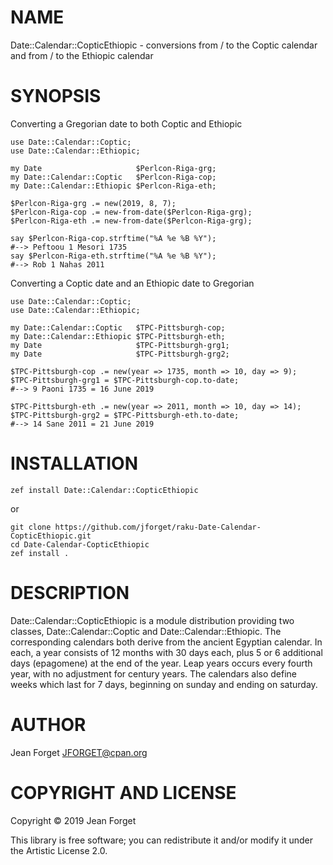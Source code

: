 NAME
====

Date::Calendar::CopticEthiopic - conversions from / to the Coptic calendar and from / to the Ethiopic calendar

SYNOPSIS
========

Converting a Gregorian date to both Coptic and Ethiopic

```perl6
use Date::Calendar::Coptic;
use Date::Calendar::Ethiopic;

my Date                     $Perlcon-Riga-grg;
my Date::Calendar::Coptic   $Perlcon-Riga-cop;
my Date::Calendar::Ethiopic $Perlcon-Riga-eth;

$Perlcon-Riga-grg .= new(2019, 8, 7);
$Perlcon-Riga-cop .= new-from-date($Perlcon-Riga-grg);
$Perlcon-Riga-eth .= new-from-date($Perlcon-Riga-grg);

say $Perlcon-Riga-cop.strftime("%A %e %B %Y");
#--> Peftoou 1 Mesori 1735
say $Perlcon-Riga-eth.strftime("%A %e %B %Y");
#--> Rob 1 Nahas 2011
```

Converting a Coptic date and an Ethiopic date to Gregorian

```perl6
use Date::Calendar::Coptic;
use Date::Calendar::Ethiopic;

my Date::Calendar::Coptic   $TPC-Pittsburgh-cop;
my Date::Calendar::Ethiopic $TPC-Pittsburgh-eth;
my Date                     $TPC-Pittsburgh-grg1;
my Date                     $TPC-Pittsburgh-grg2;

$TPC-Pittsburgh-cop .= new(year => 1735, month => 10, day => 9);
$TPC-Pittsburgh-grg1 = $TPC-Pittsburgh-cop.to-date;
#--> 9 Paoni 1735 = 16 June 2019

$TPC-Pittsburgh-eth .= new(year => 2011, month => 10, day => 14);
$TPC-Pittsburgh-grg2 = $TPC-Pittsburgh-eth.to-date;
#--> 14 Sane 2011 = 21 June 2019
```

INSTALLATION
============

```shell
zef install Date::Calendar::CopticEthiopic
```

or

```shell
git clone https://github.com/jforget/raku-Date-Calendar-CopticEthiopic.git
cd Date-Calendar-CopticEthiopic
zef install .
```

DESCRIPTION
===========

Date::Calendar::CopticEthiopic is a  module distribution providing two
classes,  Date::Calendar::Coptic   and  Date::Calendar::Ethiopic.  The
corresponding  calendars   both  derive  from  the   ancient  Egyptian
calendar. In  each, a year  consists of 12  months with 30  days each,
plus 5 or 6  additional days (epagomene) at the end  of the year. Leap
years occurs every fourth year,  with no adjustment for century years.
The calendars  also define weeks which  last for 7 days,  beginning on
sunday and ending on saturday.

AUTHOR
======

Jean Forget <JFORGET@cpan.org>

COPYRIGHT AND LICENSE
=====================

Copyright © 2019 Jean Forget

This library is  free software; you can redistribute  it and/or modify
it under the Artistic License 2.0.

